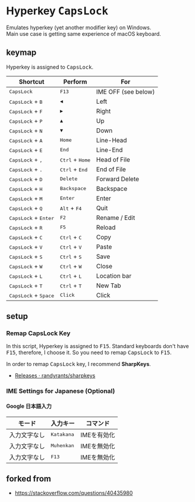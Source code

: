 Hyperkey <kbd>CapsLock</kbd>
============================

Emulates hyperkey (yet another modifier key) on Windows.  
Main use case is getting same experience of macOS keyboard.


## keymap

Hyperkey is assigned to <kbd>CapsLock</kbd>.

| Shortcut | Perform | For |
|----------|---------|-----|
| <kbd>CapsLock</kbd> | <kbd>F13</kbd> | IME OFF (see below) |
| <kbd>CapsLock</kbd> + <kbd>B</kbd> | <kbd>◀</kbd> | Left |
| <kbd>CapsLock</kbd> + <kbd>F</kbd> | <kbd>▶</kbd> | Right |
| <kbd>CapsLock</kbd> + <kbd>P</kbd> | <kbd>▲</kbd> | Up |
| <kbd>CapsLock</kbd> + <kbd>N</kbd> | <kbd>▼</kbd> | Down |
| <kbd>CapsLock</kbd> + <kbd>A</kbd> | <kbd>Home</kbd> | Line-Head |
| <kbd>CapsLock</kbd> + <kbd>E</kbd> | <kbd>End</kbd> | Line-End |
| <kbd>CapsLock</kbd> + <kbd>,</kbd> | <kbd>Ctrl</kbd> + <kbd>Home</kbd> | Head of File |
| <kbd>CapsLock</kbd> + <kbd>.</kbd> | <kbd>Ctrl</kbd> + <kbd>End</kbd> | End of File |
| <kbd>CapsLock</kbd> + <kbd>D</kbd> | <kbd>Delete</kbd> | Forward Delete |
| <kbd>CapsLock</kbd> + <kbd>H</kbd> | <kbd>Backspace</kbd> | Backspace |
| <kbd>CapsLock</kbd> + <kbd>M</kbd> | <kbd>Enter</kbd> | Enter |
| <kbd>CapsLock</kbd> + <kbd>Q</kbd> | <kbd>Alt</kbd> + <kbd>F4</kbd> | Quit |
| <kbd>CapsLock</kbd> + <kbd>Enter</kbd> | <kbd>F2</kbd> | Rename / Edit |
| <kbd>CapsLock</kbd> + <kbd>R</kbd> | <kbd>F5</kbd> | Reload |
| <kbd>CapsLock</kbd> + <kbd>C</kbd> | <kbd>Ctrl</kbd> + <kbd>C</kbd> | Copy |
| <kbd>CapsLock</kbd> + <kbd>V</kbd> | <kbd>Ctrl</kbd> + <kbd>V</kbd> | Paste |
| <kbd>CapsLock</kbd> + <kbd>S</kbd> | <kbd>Ctrl</kbd> + <kbd>S</kbd> | Save |
| <kbd>CapsLock</kbd> + <kbd>W</kbd> | <kbd>Ctrl</kbd> + <kbd>W</kbd> | Close |
| <kbd>CapsLock</kbd> + <kbd>L</kbd> | <kbd>Ctrl</kbd> + <kbd>L</kbd> | Location bar |
| <kbd>CapsLock</kbd> + <kbd>T</kbd> | <kbd>Ctrl</kbd> + <kbd>T</kbd> | New Tab |
| <kbd>CapsLock</kbd> + <kbd>Space</kbd> | <kbd>Click</kbd> | Click |


## setup

### Remap CapsLock Key

In this script, Hyperkey is assigned to <kbd>F15</kbd>.
Standard keyboards don't have <kbd>F15</kbd>, therefore,
I choose it.
So you need to remap <kbd>CapsLock</kbd> to <kbd>F15</kbd>.

In order to remap <kbd>CapsLock</kbd> key,
I recommend __SharpKeys__.

- [Releases · randyrants/sharpkeys](https://github.com/randyrants/sharpkeys/releases)

### IME Settings for Japanese (Optional)

#### Google 日本語入力

| モード | 入力キー | コマンド |
|-------|----------|---------|
| 入力文字なし | <kbd>Katakana</kbd> | IMEを有効化 |
| 入力文字なし | <kbd>Muhenkan</kbd> | IMEを無効化 |
| 入力文字なし | <kbd>F13</kbd> | IMEを無効化 |


## forked from

- https://stackoverflow.com/questions/40435980
